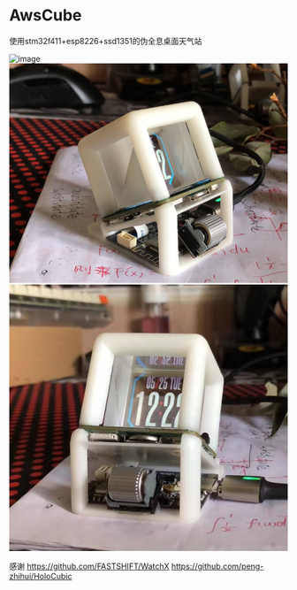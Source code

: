 # AwsCube
使用stm32f411+esp8226+ssd1351的伪全息桌面天气站  


![image](https://github.com/WSTRN/AwsCube/blob/master/awscubepic/6d76e26cfb49506d6fcd51e491bba58.jpg)
![image](https://github.com/WSTRN/AwsCube/blob/master/awscubepic/74aab93bb9d2e51816c8fa1ea5df159.jpg)
![image](https://github.com/WSTRN/AwsCube/blob/master/awscubepic/ac8770b9a2cc37613c8c8580d4da4e2.jpg)

感谢 
https://github.com/FASTSHIFT/WatchX
https://github.com/peng-zhihui/HoloCubic

